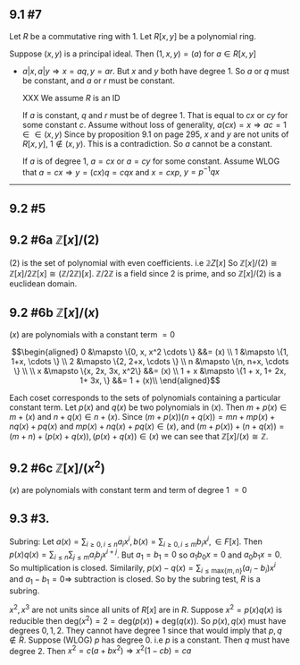 ## 9.1 #7

Let $R$ be a commutative ring with $1$. Let $R[x, y]$ be a polynomial ring.

Suppose $(x, y)$ is a principal ideal. Then $(1, x, y) = (a)$ for $a \in R[x,
y]$

* $a|x, a|y \Longrightarrow x = aq, y = ar$. But $x$ and $y$ both have degree
  $1$. So $a$ or $q$ must be constant, and $a$ or $r$ must be constant.

  XXX We assume $R$ is an ID

  If $a$ is constant, $q$ and $r$ must be of degree $1$. That is equal to $cx$
  or $cy$ for some constant $c$. Assume without loss of generality, $a(cx) = x
  \Longrightarrow ac = 1 \in \in (x, y)$ Since by proposition 9.1 on page 295,
  $x$ and $y$ are not units of $R[x,y]$, $1 \notin (x, y)$. This is a
  contradiction. So $a$ cannot be a constant.

  If $a$ is of degree $1$, $a = cx$ or $a = cy$ for some constant. Assume WLOG
  that $a = cx \Longrightarrow y = (cx)q = cqx$ and $x = cxp$, $y = p ^{-1} q x$
  
---


## 9.2 #5
## 9.2 #6a $\mathbb Z[x] / (2)$
$(2)$ is the set of polynomial with even coefficients. i.e $\mathbb 2Z [x]$
So $\mathbb Z[x]/(2) \cong \mathbb Z[x]/2 \mathbb Z[x] \cong (\mathbb Z / 2 \mathbb
Z)[x]$. $\mathbb Z / 2 \mathbb Z$ is a field since $2$ is prime, and so $\mathbb
Z[x]/(2)$ is a euclidean domain.


## 9.2 #6b $\mathbb Z[x]/(x)$
$(x)$ are polynomials with a constant term $= 0$

$$\begin{aligned}
0 &\mapsto \{0, x, x^2 \cdots \} &&= (x) \\
1 &\mapsto \{1, 1+x, \cdots \} \\
2 &\mapsto \{2, 2+x, \cdots \} \\
n &\mapsto \{n, n+x, \cdots \} \\
\\
x &\mapsto \{x, 2x, 3x, x^2\} &&= (x) \\
1 + x &\mapsto \{1 + x, 1+ 2x, 1+ 3x, \} &&= 1 + (x)\\
\end{aligned}$$

Each coset corresponds to the sets of polynomials containing a particular constant
term. Let $p(x)$ and $q(x)$ be two polynomials in $(x)$. 
Then $m + p(x) \in m + (x)$ and $n + q(x) \in n+(x)$. Since $(m+p(x))(n+q(x)) =
mn + mp(x) +nq(x) + pq(x)$ and $mp(x) +nq(x) + pq(x) \in (x)$, and $(m + p(x)) + (n
+q(x)) = (m+n) +(p(x) + q(x)), (p(x) + q(x)) \in (x)$ we can see that
$\mathbb Z[x]/(x) \cong \mathbb Z$.

## 9.2 #6c $\mathbb Z[x]/(x^2)$
$(x)$ are polynomials with constant term and term of degree 1 $= 0$

## 9.3 #3.

Subring: Let $a(x) = \sum_{i\ge 0, i\le n} a_i x^i , b(x) = \sum_{i\ge 0, i\le
m} b_i x^i , \in F[x]$. Then $p(x)q(x) = \sum_{i \le n} \sum_{j \le m} a_i b_j
x^{i+j}$. But $a_1 = b_1 = 0$ so $a_1 b_0 x = 0$ and $a_0 b_1 x = 0$. So
multiplication is closed. Similarily, $p(x) - q(x) = \sum_{i \le \text{max}\{m,
n\}} (a_i - b_i) x^i$ and $a_1 - b_1 = 0 \Longrightarrow$ subtraction is closed.
So by the subring test, $R$ is a subring.

$x^2, x^3$ are not units since all units of $R[x]$ are in $R$. Suppose $x^2 =
p(x)q(x)$ is reducible then $\text{deg}(x^2) = 2 = \text{deg}(p(x)) +
\text{deg}(q(x))$. So $p(x), q(x)$ must have degrees $0, 1, 2$. They cannot have
degree $1$ since that would imply that $p, q \notin R$. Suppose (WLOG) $p$ has
degree $0$. i.e $p$ is a constant. Then $q$ must have degree $2$. Then $x^2 =
c(a + bx^2) \Longrightarrow x^2(1 -cb) = ca$

